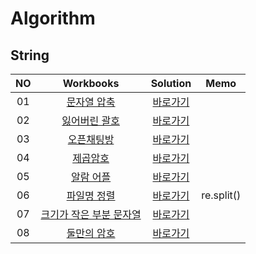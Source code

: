 # Algorithm 

## String
|<center>NO|                                                                                                                                <center>Workbooks                                                                                                                                |            <center>Solution            |<center>Memo|
|:---:|:-------------------------------------------------------------------------------------------------------------------------------------------------------------------------------------------------------------------------------------------------------------------------------:|:--------------------------------------:|:---:|
|01|                                                                                                    [문자열 압축](https://school.programmers.co.kr/learn/courses/30/lessons/60057)                                                                                                    |      [바로가기](./Solution/문자열%20압축)       | |
|02|                                                                                                                 [잃어버린 괄호](https://www.acmicpc.net/problem/1541)                                                                                                                 |      [바로가기](./Solution/잃어버린%20괄호)      ||
|03|                                                                                                    [오픈채팅방](https://school.programmers.co.kr/learn/courses/30/lessons/42888)                                                                                                     |        [바로가기](./Solution/오픈채팅방)        | |
|04| [제곱암호](https://edu.goorm.io/learn/lecture/33428/%EC%95%8C%EA%B3%A0%EB%A6%AC%EC%A6%98-%EB%A8%BC%EB%8D%B0%EC%9D%B4-%EC%B1%8C%EB%A6%B0%EC%A7%80-%ED%95%B4%EC%84%A4/lesson/1682313/6%EC%A3%BC%EC%B0%A8-%EB%B3%B5%EC%8A%B5%EB%AC%B8%EC%A0%9C-2-%EC%A0%9C%EA%B3%B1%EC%95%94%ED%98%B8) |        [바로가기](./Solution/제곱암호)         | |
|05|                                                                                             [알람 어플](https://level.goorm.io/exam/47879/%EC%95%8C%EB%9E%8C-%EC%96%B4%ED%94%8C/quiz/1)                                                                                             |       [바로가기](./Solution/알람%20어플)       | |
|06|                                                                                                    [파일명 정렬](https://school.programmers.co.kr/learn/courses/30/lessons/17686)                                                                                                    |      [바로가기](./Solution/파일명%20정렬)       | re.split() |
|07|                                                                                                [크기가 작은 부분 문자열](https://school.programmers.co.kr/learn/courses/30/lessons/147355)                                                                                                | [바로가기](./Solution/크기가%20작은%20부분%20문자열) |  |
|08|                                                                                                                                   [둘만의 암호](https://school.programmers.co.kr/learn/courses/30/lessons/155652)                                                                                                                                    |      [바로가기](./Solution/둘만의%20암호)       |  |